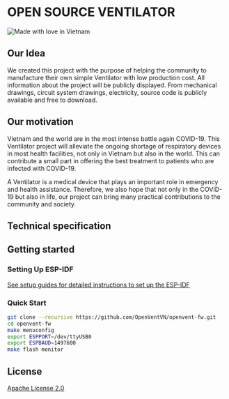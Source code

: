 # OPEN SOURCE VENTILATOR

![Made with love in Vietnam](https://madewithlove.now.sh/vn?heart=true)

## Our Idea

We created this project with the purpose of helping the community to manufacture their own simple Ventilator with low production cost. All information about the project will be publicly displayed. From mechanical drawings, circuit system drawings, electricity, source code is publicly available and free to download.

## Our motivation

Vietnam and the world are in the most intense battle again COVID-19. This Ventilator project will alleviate the ongoing shortage of respiratory devices in most health facilities, not only in Vietnam but also in the world. This can contribute a small part in offering the best treatment to patients who are infected with COVID-19.

A Ventilator is a medical device that plays an important role in emergency and health assistance. Therefore, we also hope that not only in the COVID-19 but also in life, our project can bring many practical contributions to the community and society.

## Technical specification


## Getting started


### Setting Up ESP-IDF

[See setup guides for detailed instructions to set up the ESP-IDF](https://docs.espressif.com/projects/esp-idf/en/stable/get-started/)

### Quick Start

```bash
git clone --recursive https://github.com/OpenVentVN/openvent-fw.git
cd openvent-fw
make menuconfig
export ESPPORT=/dev/ttyUSB0
export ESPBAUD=1497600
make flash monitor
```

## License

[Apache License 2.0](./LICENSE)
